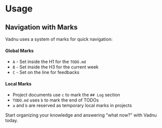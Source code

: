 # Usage

## Navigation with Marks

Vadnu uses a system of marks for quick navigation:

#### Global Marks

- `A` - Set inside the H1 for the `TODO.md`
- `B` - Set inside the H3 for the current week
- `C` - Set on the line for feedbacks

#### Local Marks

- Project documents use `c` to mark the `## Log` section
- `TODO.md` uses `b` to mark the end of TODOs
- `a` and `b` are reserved as temporary local marks in projects

Start organizing your knowledge and answering "what now?" with Vadnu today.
